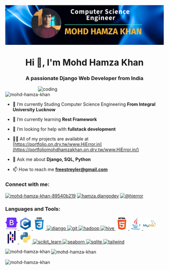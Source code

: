 <img align="center" alt="coding" width="1080" src="CSE-banner.png">
<h1 align="center">Hi 👋, I'm Mohd Hamza Khan</h1>
<h3 align="center">A passionate Django Web Developer from India</h3>
<img align="right" alt="coding" width="400" src="https://media0.giphy.com/media/v1.Y2lkPTc5MGI3NjExdnQ3ZGZ4MW43eHg2Zzc4M2k4aXIzcTh1aW00NmN1b210ZGZvMm8yNyZlcD12MV9pbnRlcm5hbF9naWZfYnlfaWQmY3Q9Zw/Vu7FU5T4RJPo1esgna/giphy.webp">

<p align="left"> <img src="https://komarev.com/ghpvc/?username=mohd-hamza-khan&label=Profile%20views&color=0e75b6&style=flat" alt="mohd-hamza-khan" /> </p>

- 🔭 I’m currently Studing Computer Science Engineering **From Integral University Lucknow**

- 🌱 I’m currently learning **Rest Framework**

- 🤝 I’m looking for help with **fullstack development**

- 👨‍💻 All of my projects are available at [https://portfolio.on.drv.tw/www.HiError.in](https://portfoliomohdhamzakhan.on.drv.tw/www.HiError.in/)

- 💬 Ask me about **Django, SQL, Python**

- 📫 How to reach me **freestreyler@gmail.com**

<h3 align="left">Connect with me:</h3>
<p align="left">
<a href="https://linkedin.com/in/mohd-hamza-khan-89540b219" target="blank"><img align="center" src="https://raw.githubusercontent.com/rahuldkjain/github-profile-readme-generator/master/src/images/icons/Social/linked-in-alt.svg" alt="mohd-hamza-khan-89540b219" height="30" width="40" /></a>
<a href="https://instagram.com/hamza.djangodev" target="blank"><img align="center" src="https://raw.githubusercontent.com/rahuldkjain/github-profile-readme-generator/master/src/images/icons/Social/instagram.svg" alt="hamza.djangodev" height="30" width="40" /></a>
<a href="https://www.youtube.com/@hierror" target="blank"><img align="center" src="https://raw.githubusercontent.com/rahuldkjain/github-profile-readme-generator/master/src/images/icons/Social/youtube.svg" alt="@hierror" height="30" width="40" /></a>
</p>

<h3 align="left">Languages and Tools:</h3>
<p align="left"> <a href="https://getbootstrap.com" target="_blank" rel="noreferrer"> <img src="https://raw.githubusercontent.com/devicons/devicon/master/icons/bootstrap/bootstrap-plain-wordmark.svg" alt="bootstrap" width="40" height="40"/> </a> <a href="https://www.cprogramming.com/" target="_blank" rel="noreferrer"> <img src="https://raw.githubusercontent.com/devicons/devicon/master/icons/c/c-original.svg" alt="c" width="40" height="40"/> </a> <a href="https://www.w3schools.com/css/" target="_blank" rel="noreferrer"> <img src="https://raw.githubusercontent.com/devicons/devicon/master/icons/css3/css3-original-wordmark.svg" alt="css3" width="40" height="40"/> </a> <a href="https://www.djangoproject.com/" target="_blank" rel="noreferrer"> <img src="https://cdn.worldvectorlogo.com/logos/django.svg" alt="django" width="40" height="40"/> </a> <a href="https://git-scm.com/" target="_blank" rel="noreferrer"> <img src="https://www.vectorlogo.zone/logos/git-scm/git-scm-icon.svg" alt="git" width="40" height="40"/> </a> <a href="https://hadoop.apache.org/" target="_blank" rel="noreferrer"> <img src="https://www.vectorlogo.zone/logos/apache_hadoop/apache_hadoop-icon.svg" alt="hadoop" width="40" height="40"/> </a> <a href="https://hive.apache.org/" target="_blank" rel="noreferrer"> <img src="https://www.vectorlogo.zone/logos/apache_hive/apache_hive-icon.svg" alt="hive" width="40" height="40"/> </a> <a href="https://www.w3.org/html/" target="_blank" rel="noreferrer"> <img src="https://raw.githubusercontent.com/devicons/devicon/master/icons/html5/html5-original-wordmark.svg" alt="html5" width="40" height="40"/> </a> <a href="https://www.java.com" target="_blank" rel="noreferrer"> <img src="https://raw.githubusercontent.com/devicons/devicon/master/icons/java/java-original.svg" alt="java" width="40" height="40"/> </a> <a href="https://www.mysql.com/" target="_blank" rel="noreferrer"> <img src="https://raw.githubusercontent.com/devicons/devicon/master/icons/mysql/mysql-original-wordmark.svg" alt="mysql" width="40" height="40"/> </a> <a href="https://pandas.pydata.org/" target="_blank" rel="noreferrer"> <img src="https://raw.githubusercontent.com/devicons/devicon/2ae2a900d2f041da66e950e4d48052658d850630/icons/pandas/pandas-original.svg" alt="pandas" width="40" height="40"/> </a> <a href="https://www.python.org" target="_blank" rel="noreferrer"> <img src="https://raw.githubusercontent.com/devicons/devicon/master/icons/python/python-original.svg" alt="python" width="40" height="40"/> </a> <a href="https://scikit-learn.org/" target="_blank" rel="noreferrer"> <img src="https://upload.wikimedia.org/wikipedia/commons/0/05/Scikit_learn_logo_small.svg" alt="scikit_learn" width="40" height="40"/> </a> <a href="https://seaborn.pydata.org/" target="_blank" rel="noreferrer"> <img src="https://seaborn.pydata.org/_images/logo-mark-lightbg.svg" alt="seaborn" width="40" height="40"/> </a> <a href="https://www.sqlite.org/" target="_blank" rel="noreferrer"> <img src="https://www.vectorlogo.zone/logos/sqlite/sqlite-icon.svg" alt="sqlite" width="40" height="40"/> </a> <a href="https://tailwindcss.com/" target="_blank" rel="noreferrer"> <img src="https://www.vectorlogo.zone/logos/tailwindcss/tailwindcss-icon.svg" alt="tailwind" width="40" height="40"/> </a> </p>

<p><img align="left" src="https://github-readme-stats.vercel.app/api/top-langs?username=mohd-hamza-khan&show_icons=true&locale=en&layout=compact" alt="mohd-hamza-khan" /></p>

<p>&nbsp;<img align="center" src="https://github-readme-stats.vercel.app/api?username=mohd-hamza-khan&show_icons=true&locale=en" alt="mohd-hamza-khan" /></p>

<p><img align="center" src="https://github-readme-streak-stats.herokuapp.com/?user=mohd-hamza-khan&" alt="mohd-hamza-khan" /></p>

